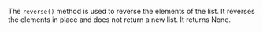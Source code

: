 The `reverse()` method is used to reverse the elements of the list. It reverses the elements in place and does not return a new list. It returns None.